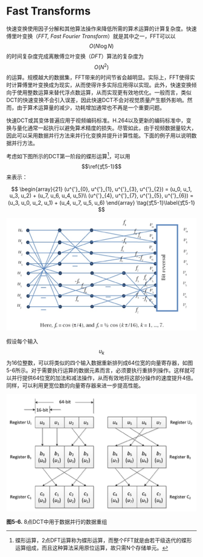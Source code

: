 # Fast Transforms
快速变换使用因子分解和其他算法操作来降低所需的算术运算的计算复杂度。快速傅里叶变换（*FFT,  Fast Fourier Transform*）就是其中之一，FFT可以以$$O(N \log N)$$的时间复杂度完成离散傅立叶变换（*DFT*）算法的复杂度为$$O(N^2)$$的运算。规模越大的数据集，FFT带来的时间节省会越明显。实际上，FFT使得实时计算傅里叶变换成为现实，从而使得许多实际应用得以实现。此外，快速变换倾向于使用整数运算来替代浮点数运算，从而实现更有效地优化。一般而言，类似DCT的快速变换不会引入误差，因此快速DCT不会对视觉质量产生额外影响。然而，由于算术运算量的减少，功耗增加通常也不再是一个重要问题。

快速DCT或其变体普遍应用于视频编码标准。H.264以及更新的编码标准中，变换与量化通常一起执行以避免算术精度的损失。尽管如此，由于视频数据量较大，因此可以采用数据并行方法来并行化变换并提升计算性能。下面的例子用以说明数据并行方法。

考虑如下图所示的DCT第一阶段的蝶形运算[^1]，可以用$$\ref{式5-1}$$来表示：

$$
\begin{array}{21}
(u^{'}_{0}, u^{'}_{1}, u^{'}_{3}, u^{'}_{2}) = (u_0, u_1, u_3, u_2) + (u_7, u_6, u_4, u_5)\\
(u^{'}_{4}, u^{'}_{7}, u^{'}_{5}, u^{'}_{6}) = (u_3, u_0, u_2, u_1) + (u_4, u_7, u_5, u_6)
\end{array}
\tag{式5-1}\label{式5-1}
$$

![](../images/2_17.png)

假设每个输入$$u_k$$为16位整数，可以将类似的四个输入数据重新排列成64位宽的向量寄存器，如图5-6所示。对于需要执行运算的数据元素而言，必须要执行重排列操作。这样就可以并行提供64位宽的加法和减法操作，从而有效地将这部分操作的速度提升4倍。同样，可以利用更宽位数的向量寄存器来进一步提高性能。

![](../images/5_6.png)

**图5-6.** 8点DCT中用于数据并行的数据重组

[^1]: 蝶形运算，2点DFT运算称为蝶形运算，而整个FFT就是由若干级迭代的蝶形运算组成，而且这种算法采用原位运算，故只需N个存储单元。

